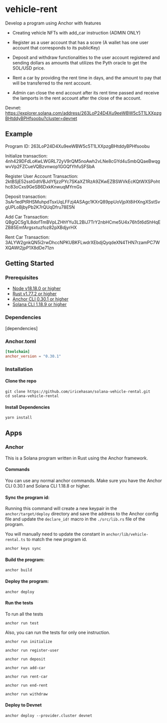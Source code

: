 # vehicle-rent

Develop a program using Anchor with features

- Creating vehicle NFTs with add_car instruction (ADMIN ONLY)

- Register as a user account that has a score (A wallet has one user account that corresponds to its publicKey)

- Deposit and withdraw functionalities to the user account registered and sending dollars as amounts that utilizes the Pyth oracle to get the SOL/USD price.

- Rent a car by providing the rent time in days, and the amount to pay that will be transferred to the rent account. 

- Admin can close the end account after its rent time passed and receive the lamports in the rent account after the close of the account.

Devnet: https://explorer.solana.com/address/263LoP24D4Xu9eeWBW5c5T1LXXpzgBHtddyBPHfsoobu?cluster=devnet

## Example

Program ID: 263LoP24D4Xu9eeWBW5c5T1LXXpzgBHtddyBPHfsoobu

Initialize transaction:  4nh429DFdLoKwLWGRL72yV9rQM5noAwh2vLNe8cGYd4uSmbQQaeBwqgwvVp2FZCueVQBzvnwop1GGQfYhfuSFSbA

Register User Account Transaction:  2ktBSjE52sstGdtVBJdYfjzzPYc7SKaXZ1RzA9ZKwEZBSWVkEcKQtWXSPohthc83oCxs9GeSB6DxkKnwuqMYrnGs

Deposit transaction:  3sAr1edPtRHSMuhpdTsxUqLFFzj4ASAgc1KXrQ89ppUoVjpXt8iHXngXSstSvgUPLoBjbyPb2K7rQUqDfru78E5N

Add Car Transaction:  QBgQCSg1L8dofTmBVpLZHhYYu3L2BiJ7TrY2nbHCme5U4x76h5t6dShHqEZB85EmfArgsxtuzfoz82pXBdjyrHX

Rent Car Transaction:  3ALYW2gnkQN5i2rwDhccNPKUBKFLwdrXEbdjQyqdeXN4THN7rzamPC7WXQAWt2jpP1X8dDe71zn

## Getting Started

### Prerequisites

- [Node v18.18.0 or higher](https://nodejs.org/en/download/package-manager)
- [Rust v1.77.2 or higher](https://www.rust-lang.org/learn/get-started)
- [Anchor CLI 0.30.1 or higher](https://www.anchor-lang.com/docs/installation)
- [Solana CLI 1.18.9 or higher](https://solana.com/docs/intro/installation)

### Dependencies

[dependencies]<br>


### Anchor.toml
```toml
[toolchain]
anchor_version = "0.30.1"
```
### Installation

#### Clone the repo

```shell
git clone https://github.com/iricehasan/solana-vehicle-rental.git
cd solana-vehicle-rental
```

#### Install Dependencies

```shell
yarn install
```


## Apps

### Anchor

This is a Solana program written in Rust using the Anchor framework.

#### Commands

You can use any normal anchor commands. Make sure you have the Anchor CLI 0.30.1 and Solana CLI 1.18.8 or higher.

#### Sync the program id:

Running this command will create a new keypair in the `anchor/target/deploy` directory and save the address to the Anchor config file and update the `declare_id!` macro in the `./src/lib.rs` file of the program.

You will manually need to update the constant in `anchor/lib/vehicle-rental.ts` to match the new program id.

```shell
anchor keys sync
```

#### Build the program:

```shell
anchor build
```

#### Deploy the program:

```shell
anchor deploy
```

#### Run the tests

To run all the tests

```shell
anchor run test
```

Also, you can run the tests for only one instruction.

```shell
anchor run initialize
```

```shell
anchor run register-user
```

```shell
anchor run deposit
```

```shell
anchor run add-car
```

```shell
anchor run rent-car
```

```shell
anchor run end-rent
```

```shell
anchor run withdraw
```

#### Deploy to Devnet

```shell
anchor deploy --provider.cluster devnet
```
